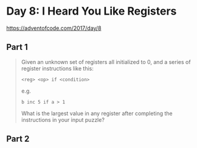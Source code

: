 # Day 8: I Heard You Like Registers

https://adventofcode.com/2017/day/8

## Part 1

> Given an unknown set of registers all initialized to 0, and a series
> of register instructions like this:
>
>     <reg> <op> if <condition>
>
> e.g.
>
>     b inc 5 if a > 1
>
> What is the largest value in any register after completing the
> instructions in your input puzzle?

## Part 2

> 
